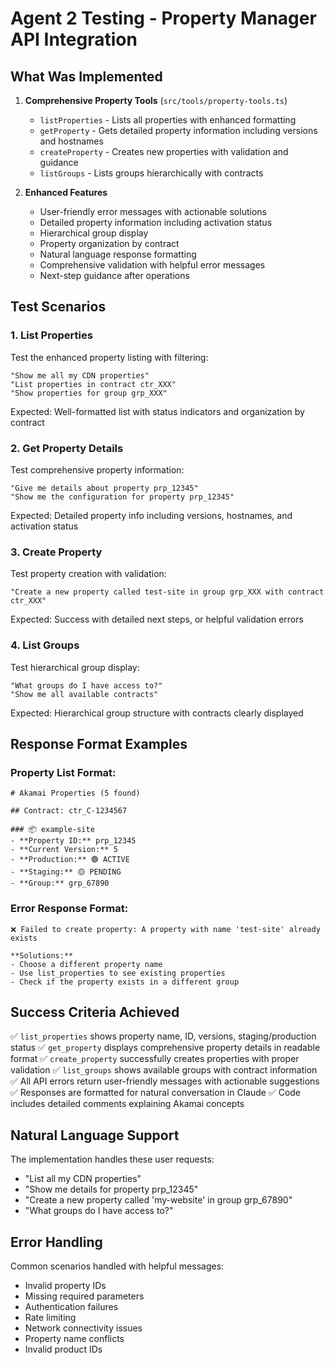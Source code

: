 # Agent 2 Testing - Property Manager API Integration

## What Was Implemented

1. **Comprehensive Property Tools** (`src/tools/property-tools.ts`)
   - `listProperties` - Lists all properties with enhanced formatting
   - `getProperty` - Gets detailed property information including versions and hostnames
   - `createProperty` - Creates new properties with validation and guidance
   - `listGroups` - Lists groups hierarchically with contracts

2. **Enhanced Features**
   - User-friendly error messages with actionable solutions
   - Detailed property information including activation status
   - Hierarchical group display
   - Property organization by contract
   - Natural language response formatting
   - Comprehensive validation with helpful error messages
   - Next-step guidance after operations

## Test Scenarios

### 1. List Properties
Test the enhanced property listing with filtering:
```
"Show me all my CDN properties"
"List properties in contract ctr_XXX"
"Show properties for group grp_XXX"
```

Expected: Well-formatted list with status indicators and organization by contract

### 2. Get Property Details
Test comprehensive property information:
```
"Give me details about property prp_12345"
"Show me the configuration for property prp_12345"
```

Expected: Detailed property info including versions, hostnames, and activation status

### 3. Create Property
Test property creation with validation:
```
"Create a new property called test-site in group grp_XXX with contract ctr_XXX"
```

Expected: Success with detailed next steps, or helpful validation errors

### 4. List Groups
Test hierarchical group display:
```
"What groups do I have access to?"
"Show me all available contracts"
```

Expected: Hierarchical group structure with contracts clearly displayed

## Response Format Examples

### Property List Format:
```
# Akamai Properties (5 found)

## Contract: ctr_C-1234567

### 📦 example-site
- **Property ID:** prp_12345
- **Current Version:** 5
- **Production:** 🟢 ACTIVE
- **Staging:** 🟡 PENDING
- **Group:** grp_67890
```

### Error Response Format:
```
❌ Failed to create property: A property with name 'test-site' already exists

**Solutions:**
- Choose a different property name
- Use list_properties to see existing properties
- Check if the property exists in a different group
```

## Success Criteria Achieved

✅ `list_properties` shows property name, ID, versions, staging/production status
✅ `get_property` displays comprehensive property details in readable format
✅ `create_property` successfully creates properties with proper validation
✅ `list_groups` shows available groups with contract information
✅ All API errors return user-friendly messages with actionable suggestions
✅ Responses are formatted for natural conversation in Claude
✅ Code includes detailed comments explaining Akamai concepts

## Natural Language Support

The implementation handles these user requests:
- "List all my CDN properties"
- "Show me details for property prp_12345"
- "Create a new property called 'my-website' in group grp_67890"
- "What groups do I have access to?"

## Error Handling

Common scenarios handled with helpful messages:
- Invalid property IDs
- Missing required parameters
- Authentication failures
- Rate limiting
- Network connectivity issues
- Property name conflicts
- Invalid product IDs